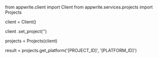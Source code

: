 from appwrite.client import Client
from appwrite.services.projects import Projects

client = Client()

client
    .set_project('')

projects = Projects(client)

result = projects.get_platform('[PROJECT_ID]', '[PLATFORM_ID]')
